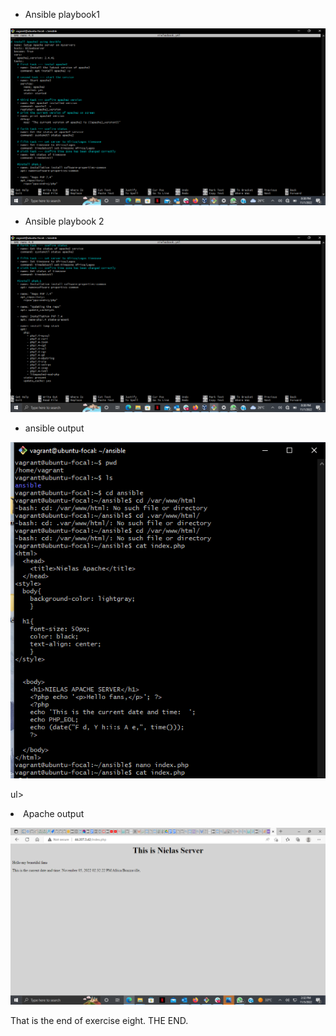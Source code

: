 <ul> <li> Ansible playbook1 </li> </ul>

![ansibleplaybook](../Images/anssplayb1.png "ansible playbook1") 

<ul> <li> Ansible playbook 2 </li> </ul>

![ansibleplaybook](../Images/anssplayb2.png "/ansible playbook2") 

<ul> <li>ansible output </li> </ul>

![ansible cat](../Images/anssecho.png "ansible cat") 

ul> <li>Apache output </li> </ul>

![ansible cat](../Images/anssoutput.png "ansible cat")


<p> That is the end of exercise eight. THE END.